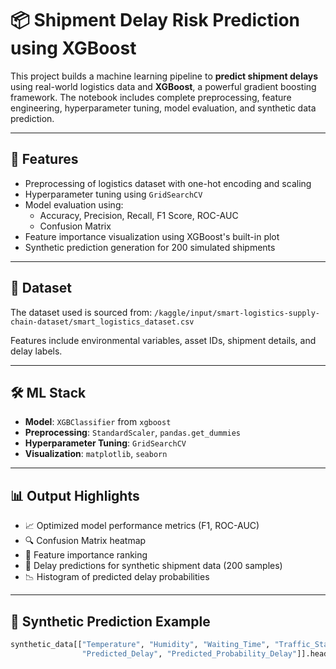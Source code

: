 # 📦 Shipment Delay Risk Prediction using XGBoost

This project builds a machine learning pipeline to **predict shipment delays** using real-world logistics data and **XGBoost**, a powerful gradient boosting framework. The notebook includes complete preprocessing, feature engineering, hyperparameter tuning, model evaluation, and synthetic data prediction.

---

## 🚀 Features

- Preprocessing of logistics dataset with one-hot encoding and scaling
- Hyperparameter tuning using `GridSearchCV`
- Model evaluation using:
  - Accuracy, Precision, Recall, F1 Score, ROC-AUC
  - Confusion Matrix
- Feature importance visualization using XGBoost's built-in plot
- Synthetic prediction generation for 200 simulated shipments

---

## 📂 Dataset

The dataset used is sourced from:
`/kaggle/input/smart-logistics-supply-chain-dataset/smart_logistics_dataset.csv`

Features include environmental variables, asset IDs, shipment details, and delay labels.

---

## 🛠️ ML Stack

- **Model**: `XGBClassifier` from `xgboost`
- **Preprocessing**: `StandardScaler`, `pandas.get_dummies`
- **Hyperparameter Tuning**: `GridSearchCV`
- **Visualization**: `matplotlib`, `seaborn`

---

## 📊 Output Highlights

- 📈 Optimized model performance metrics (F1, ROC-AUC)
- 🔍 Confusion Matrix heatmap
- 🌟 Feature importance ranking
- 🧪 Delay predictions for synthetic shipment data (200 samples)
- 📉 Histogram of predicted delay probabilities

---

## 🔮 Synthetic Prediction Example

```python
synthetic_data[["Temperature", "Humidity", "Waiting_Time", "Traffic_Status", 
                "Predicted_Delay", "Predicted_Probability_Delay"]].head()
